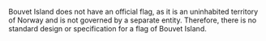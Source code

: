 Bouvet Island does not have an official flag, as it is an uninhabited territory of Norway and is not governed by a separate entity. Therefore, there is no standard design or specification for a flag of Bouvet Island.